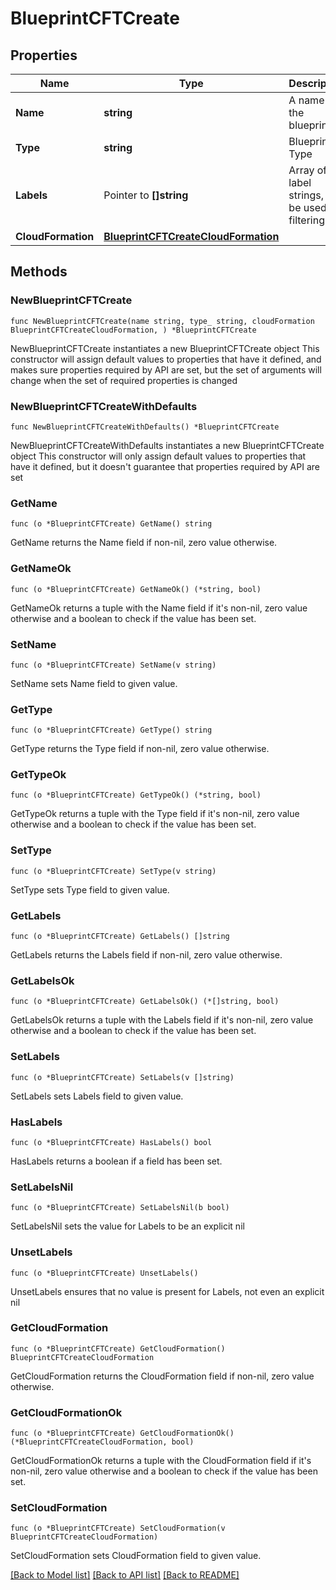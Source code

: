 # BlueprintCFTCreate

## Properties

Name | Type | Description | Notes
------------ | ------------- | ------------- | -------------
**Name** | **string** | A name for the blueprint | 
**Type** | **string** | Blueprint Type | 
**Labels** | Pointer to **[]string** | Array of label strings, can be used for filtering. | [optional] 
**CloudFormation** | [**BlueprintCFTCreateCloudFormation**](BlueprintCFTCreateCloudFormation.md) |  | 

## Methods

### NewBlueprintCFTCreate

`func NewBlueprintCFTCreate(name string, type_ string, cloudFormation BlueprintCFTCreateCloudFormation, ) *BlueprintCFTCreate`

NewBlueprintCFTCreate instantiates a new BlueprintCFTCreate object
This constructor will assign default values to properties that have it defined,
and makes sure properties required by API are set, but the set of arguments
will change when the set of required properties is changed

### NewBlueprintCFTCreateWithDefaults

`func NewBlueprintCFTCreateWithDefaults() *BlueprintCFTCreate`

NewBlueprintCFTCreateWithDefaults instantiates a new BlueprintCFTCreate object
This constructor will only assign default values to properties that have it defined,
but it doesn't guarantee that properties required by API are set

### GetName

`func (o *BlueprintCFTCreate) GetName() string`

GetName returns the Name field if non-nil, zero value otherwise.

### GetNameOk

`func (o *BlueprintCFTCreate) GetNameOk() (*string, bool)`

GetNameOk returns a tuple with the Name field if it's non-nil, zero value otherwise
and a boolean to check if the value has been set.

### SetName

`func (o *BlueprintCFTCreate) SetName(v string)`

SetName sets Name field to given value.


### GetType

`func (o *BlueprintCFTCreate) GetType() string`

GetType returns the Type field if non-nil, zero value otherwise.

### GetTypeOk

`func (o *BlueprintCFTCreate) GetTypeOk() (*string, bool)`

GetTypeOk returns a tuple with the Type field if it's non-nil, zero value otherwise
and a boolean to check if the value has been set.

### SetType

`func (o *BlueprintCFTCreate) SetType(v string)`

SetType sets Type field to given value.


### GetLabels

`func (o *BlueprintCFTCreate) GetLabels() []string`

GetLabels returns the Labels field if non-nil, zero value otherwise.

### GetLabelsOk

`func (o *BlueprintCFTCreate) GetLabelsOk() (*[]string, bool)`

GetLabelsOk returns a tuple with the Labels field if it's non-nil, zero value otherwise
and a boolean to check if the value has been set.

### SetLabels

`func (o *BlueprintCFTCreate) SetLabels(v []string)`

SetLabels sets Labels field to given value.

### HasLabels

`func (o *BlueprintCFTCreate) HasLabels() bool`

HasLabels returns a boolean if a field has been set.

### SetLabelsNil

`func (o *BlueprintCFTCreate) SetLabelsNil(b bool)`

 SetLabelsNil sets the value for Labels to be an explicit nil

### UnsetLabels
`func (o *BlueprintCFTCreate) UnsetLabels()`

UnsetLabels ensures that no value is present for Labels, not even an explicit nil
### GetCloudFormation

`func (o *BlueprintCFTCreate) GetCloudFormation() BlueprintCFTCreateCloudFormation`

GetCloudFormation returns the CloudFormation field if non-nil, zero value otherwise.

### GetCloudFormationOk

`func (o *BlueprintCFTCreate) GetCloudFormationOk() (*BlueprintCFTCreateCloudFormation, bool)`

GetCloudFormationOk returns a tuple with the CloudFormation field if it's non-nil, zero value otherwise
and a boolean to check if the value has been set.

### SetCloudFormation

`func (o *BlueprintCFTCreate) SetCloudFormation(v BlueprintCFTCreateCloudFormation)`

SetCloudFormation sets CloudFormation field to given value.



[[Back to Model list]](../README.md#documentation-for-models) [[Back to API list]](../README.md#documentation-for-api-endpoints) [[Back to README]](../README.md)


